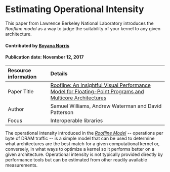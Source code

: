 # Estimating Operational Intensity

<!--deck text start-->
This paper from Lawrence Berkeley National Laboratory introduces the *Roofline model* as a way to judge the suitability of your kernel to any given architecture.
<!--deck text end-->

#### Contributed by [Boyana Norris](https://github.com/brnorris03)
#### Publication date: November 12, 2017

Resource information | Details 
:--- | :---  
Paper Title | [Roofline: An Insightful Visual Performance Model for Floating-Point Programs and Multicore Architectures](https://escholarship.org/uc/item/5tz795vq)
Author | Samuel Williams, Andrew Waterman and David Patterson
Focus | Interoperable libraries

The operational intensity introduced in the *[Roofline Model](https://escholarship.org/uc/item/5tz795vq)* -- operations per byte of DRAM traffic -- is a simple model that can be used to determine what architectures are the best match for a given computational kernel or,  conversely, in what ways to optimize a kernel so it performs better on a given architecture. Operational intensity is not typically provided directly by performance tools but can be estimated from other readily available measurements.


<!---
Publish: yes
Categories: performance
Topics: High-performance computing (HPC)
Tags: paper
Level: 2
Prerequisites: defaults
Aggregate: none
--->
